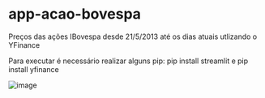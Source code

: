 # app-acao-bovespa
Preços das ações IBovespa desde 21/5/2013 até os dias atuais utlizando o YFinance

Para executar é necessário realizar alguns pip: pip install streamlit e pip install yfinance

![image](https://github.com/Samuca23/app-acao-bovespa/assets/65980405/b9900352-d91f-45e9-b119-42f5635e8a63)
